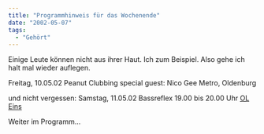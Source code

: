 ```yaml
---
title: "Programmhinweis für das Wochenende"
date: "2002-05-07"
tags:
  - "Gehört"
---
```


Einige Leute können nicht aus ihrer Haut. Ich zum Beispiel. Also gehe ich halt mal wieder auflegen.

Freitag, 10.05.02
Peanut Clubbing
special guest: Nico Gee
Metro, Oldenburg

und nicht vergessen:
Samstag, 11.05.02
Bassreflex
19.00 bis 20.00 Uhr
[OL Eins](https://web.archive.org/web/20020605162918/http://www.oleins.de/)

Weiter im Programm...

